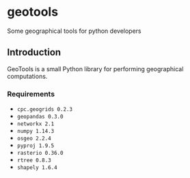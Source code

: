 # geotools
Some geographical tools for python developers

## Introduction
GeoTools is a small Python library for performing geographical computations.

### Requirements
* ``` cpc.geogrids 0.2.3 ```
* ``` geopandas 0.3.0 ```
* ``` networkx 2.1 ```
* ``` numpy 1.14.3 ```
* ``` osgeo 2.2.4 ```
* ``` pyproj 1.9.5 ```
* ``` rasterio 0.36.0 ```
* ``` rtree 0.8.3 ```
* ``` shapely 1.6.4 ```
